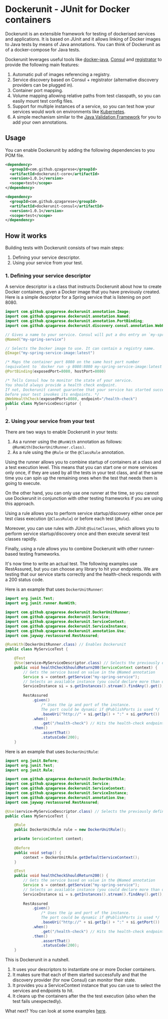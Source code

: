 # Dockerunit - JUnit for Docker containers

Dockerunit is an extensible framework for testing of dockerised services and applications.
It is based on JUnit and it allows linking of Docker images to Java tests by means of Java annotations.
You can think of Dockerunit as of a docker-compose for Java tests.

Dockerunit leverages useful tools like [docker-java](https://github.com/docker-java/docker-java), [Consul](https://www.consul.io/) and [registrator](https://github.com/gliderlabs/registrator) to provide the following main features:
1. Automatic pull of images referencing a registry.
2. Service discovery based on Consul + registrator (alternative discovery providers can be plugged in).
3. Container port mapping.
4. Volume mapping allowing relative paths from test classpath, so you can easily mount test config files.
5. Support for multiple instances of a service, so you can test how your services would work on environments like [Kubernetes](https://kubernetes.io/).
6. A simple mechanism similar to the [Java Validation Framework](https://jcp.org/en/jsr/detail?id=303) for you to add your own annotations.
 
## Usage
You can enable Dockerunit by adding the following dependencies to you POM file.
```xml
<dependency>
  <groupId>com.github.qzagarese</groupId>
  <artifactId>dockerunit-core</artifactId>
  <version>1.0.1</version>
  <scope>test</scope>
</dependency>

<dependency>
  <groupId>com.github.qzagarese</groupId>
  <artifactId>dockerunit-consul</artifactId>
  <version>1.0.1</version>
  <scope>test</scope>
</dependency>
```

## How it works
Building tests with Dockerunit consists of two main steps:
1. Defining your service descriptor.
2. Using your service from your test.

### 1. Defining your service descriptor
A service descriptor is a class that instructs Dockerunit about how to create Docker containers, given a Docker image that you have previously created.
Here is a simple descriptor for a Spring service that is listening on port 8080.

```java
import com.github.qzagarese.dockerunit.annotation.Image;
import com.github.qzagarese.dockerunit.annotation.Named;
import com.github.qzagarese.dockerunit.annotation.PortBinding;
import com.github.qzagarese.dockerunit.discovery.consul.annotation.WebHealthCheck;

// Gives a name to your service. Consul will put a dns entry on `my-spring-service.service.consul`.
@Named("my-spring-service")

// Selects the Docker image to use. It can contain a registry name.
@Image("my-spring-service-image:latest")      

/* Maps the container port 8080 on the same host port number 
(equivalent to `docker run -p 8080:8080 my-spring-service-image:latest`) */ 
@PortBinding(exposedPort=8080, hostPort=8080) 

/* Tells Consul how to monitor the state of your service. 
You should always provide a health check endpoint. 
If not, Dockerunit cannot guarantee that your service has started successfully, 
before your test invokes its endpoints. */  
@WebHealthCheck(exposedPort=8080, endpoint="/health-check")
public class MyServiceDescriptor {
}
```

### 2. Using your service from your test

There are two ways to enable Dockerunit in your tests:

1. As a runner using the `@RunWith` annotation as follows: `@RunWith(DockerUnitRunner.class)`.
2. As a rule using the `@Rule` or the `@ClassRule` annotation.  

Using the runner allows you to combine startup of containers at a class and a test execution level.
This means that you can start one or more services only once, if they are used by all the tests in your test class, 
and at the same time you can spin up the remaining ones when the test that needs them is going to execute.

On the other hand, you can only use one runner at the time, so you cannot use Dockerunit in conjunction with other testing frameworks if you are using this approach.

Using a rule allows you to perform service startup/discovery either once per test class execution (`@ClassRule`) or before each test (`@Rule`). 

Moreover, you can use rules with JUnit `@SuiteClasses`, which allows you to perform service startup/discovery once and then execute several test classes rapidly.

Finally, using a rule allows you to combine Dockerunit with other runner-based testing frameworks. 


It's now time to write an actual test.
The following examples use RestAssured, but you can choose any library to hit your endpoints.
We are testing that our service starts correctly and the health-check responds with a 200 status code.

Here is an example that uses `DockerUnitRunner`:
```java
import org.junit.Test;
import org.junit.runner.RunWith;

import com.github.qzagarese.dockerunit.DockerUnitRunner;
import com.github.qzagarese.dockerunit.Service;
import com.github.qzagarese.dockerunit.ServiceContext;
import com.github.qzagarese.dockerunit.ServiceInstance;
import com.github.qzagarese.dockerunit.annotation.Use;
import com.jayway.restassured.RestAssured;

@RunWith(DockerUnitRunner.class) // Enables Dockerunit
public class MyServiceTest {

	@Test
	@Use(service=MyServiceDescriptor.class) // Selects the previously defined descriptor
	public void healthCheckShouldReturn200(ServiceContext context) {
		// Gets the service based on value in the @Named annotation
		Service s = context.getService("my-spring-service"); 
		// Selects an available instance (you could declare more than one)
		ServiceInstance si = s.getInstances().stream().findAny().get(); 
		
		RestAssured
			.given()
				/* Uses the ip and port of the instance. 
				The port could be dynamic if @PublishPorts is used */
				.baseUri("http://" + si.getIp() + ":" + si.getPort()) 
			.when()
				.get("/health-check") // Hits the health-check endpoint 
			.then()
				.assertThat()
				.statusCode(200);
	}
```

Here is an example that uses `DockerUnitRule`:
```java
import org.junit.Before;
import org.junit.Test;
import org.junit.Rule;

import com.github.qzagarese.dockerunit.DockerUnitRule;
import com.github.qzagarese.dockerunit.Service;
import com.github.qzagarese.dockerunit.ServiceContext;
import com.github.qzagarese.dockerunit.ServiceInstance;
import com.github.qzagarese.dockerunit.annotation.Use;
import com.jayway.restassured.RestAssured;

@Use(service=MyServiceDescriptor.class) // Selects the previously defined descriptor
public class MyServiceTest {

	@Rule
	public DockerUnitRule rule = new DockerUnitRule();

	private ServiceContext context;
    
	@Before
	public void setup() {
		context = DockerUnitRule.getDefaultServiceContext();
	}

	@Test
	public void healthCheckShouldReturn200() {
		// Gets the service based on value in the @Named annotation
		Service s = context.getService("my-spring-service"); 
		// Selects an available instance (you could declare more than one)
		ServiceInstance si = s.getInstances().stream().findAny().get(); 
		
		RestAssured
			.given()
				/* Uses the ip and port of the instance. 
				The port could be dynamic if @PublishPorts is used */
				.baseUri("http://" + si.getIp() + ":" + si.getPort()) 
			.when()
				.get("/health-check") // Hits the health-check endpoint 
			.then()
				.assertThat()
				.statusCode(200);
	}
```

This is Dockerunit in a nutshell.
1. It uses your descriptors to instantiate one or more Docker containers.
2. It makes sure that each of them started successfully and that the discovery provider (for now Consul) can monitor their state.
3. It provides you a ServiceContext instance that you can use to select the services and endpoints to hit.
4. It cleans up the containers after the the test execution (also when the test fails unexpectedly).
  
What next? You can look at some examples [here](./examples/).
  

